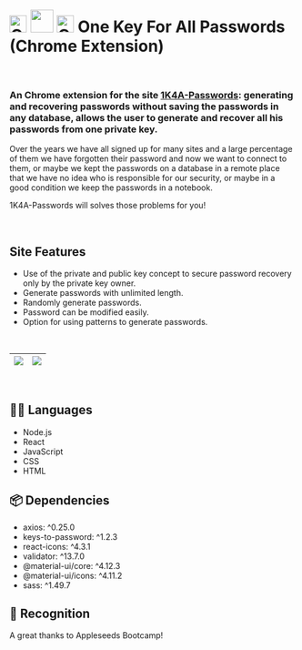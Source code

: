 # <img src="https://i.ibb.co/6rk85xy/Chrome.png" alt="Chrome" width="30" height="30"> <img src="https://i.ibb.co/YPsD1Yt/title-logo.png" width="40"> <img src="https://i.ibb.co/6rk85xy/Chrome.png" alt="Chrome" width="30" height="30"> One Key For All Passwords (Chrome Extension) 

<br>

### An Chrome extension for the site [1K4A-Passwords](https://one-key-for-all-paswords.herokuapp.com/): generating and recovering passwords without saving the passwords in any database, allows the user to generate and recover all his passwords from one private key.

Over the years we have all signed up for many sites and a large percentage of them we have forgotten their password and now we want to connect to them, or maybe we kept the passwords on a database in a remote place that we have no idea who is responsible for our security, or maybe in a good condition we keep the passwords in a notebook. 

1K4A-Passwords will solves those problems for you! 

<br>

## Site Features

* Use of the private and public key concept to secure password recovery only by the private key owner.
* Generate passwords with unlimited length.
* Randomly generate passwords.
* Password can be modified easily.
* Option for using patterns to generate passwords.

<br>

![](https://i.ibb.co/Y8C0qrd/Screenshot-from-2022-02-09-11-18-28.png) | ![](https://i.ibb.co/BZj5KWW/Screenshot-from-2022-02-09-11-15-39.png) |
--- | --- |

<br>

## :technologist: Languages

- Node.js
- React
- JavaScript
- CSS
- HTML

## :package: Dependencies

- axios: ^0.25.0
- keys-to-password: ^1.2.3
- react-icons: ^4.3.1
- validator: ^13.7.0
- @material-ui/core: ^4.12.3
- @material-ui/icons: ^4.11.2
- sass: ^1.49.7

## :beers: Recognition 

A great thanks to Appleseeds Bootcamp!